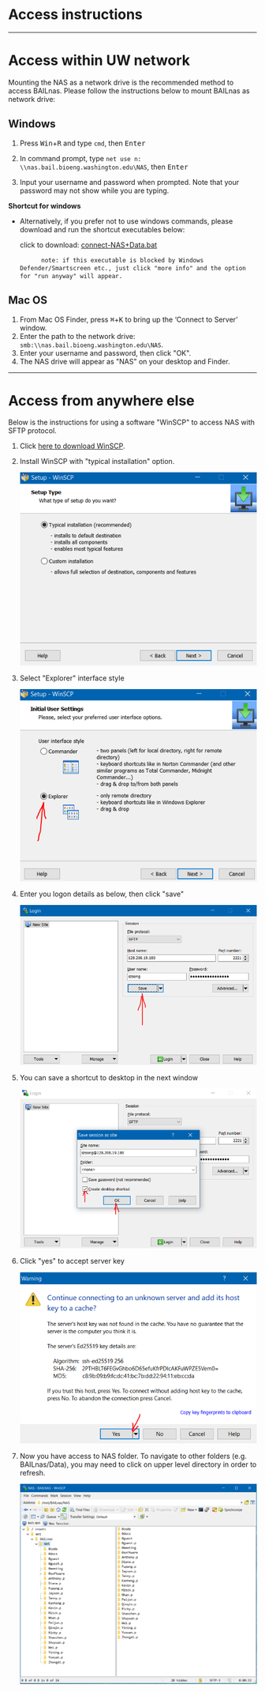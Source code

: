 Access instructions
======
---
# Access within UW network

Mounting the NAS as a network drive is the recommended method to access BAILnas.
Please follow the instructions below to mount BAILnas as network drive:

## Windows

1. Press <kbd>Win</kbd>+<kbd>R</kbd> and type `cmd`, then <kbd>Enter</kbd>

2. In command prompt, type `net use n: \\nas.bail.bioeng.washington.edu\NAS`, then <kbd>Enter</kbd>

3. Input your username and password when prompted. Note that your password may not show while you are typing.


**Shortcut for windows**

* Alternatively, if you prefer not to use windows commands, please download and run the shortcut executables below:

    click to download: <a href="https://uwbail.github.io/BAILnas/res/connect-NAS+Data.bat" download>connect-NAS+Data.bat</a>

    		note: if this executable is blocked by Windows Defender/Smartscreen etc., just click "more info" and the option for "run anyway" will appear.

## Mac OS 


1. From Mac OS Finder, press <kbd>⌘</kbd>+<kbd>K</kbd> to bring up the ‘Connect to Server’ window.
2. Enter the path to the network drive:  `smb:\\nas.bail.bioeng.washington.edu\NAS`.
3. Enter your username and password, then click "OK".
4. The NAS drive will appear as "NAS" on your desktop and Finder.

---

# Access from anywhere else

Below is the instructions for using a software "WinSCP" to access NAS with SFTP protocol.

1. Click [here to download WinSCP](https://winscp.net/eng/download.php).

2. Install WinSCP with "typical installation" option.

    ![winscp2](./res/winscp/2.PNG)

3. Select "Explorer" interface style

    ![winscp3](/res/winscp/3.PNG)

4. Enter you logon details as below, then click "save"

    ![winscp4](/res/winscp/4.PNG)

5. You can save a shortcut to desktop in the next window

    ![winscp5](/res/winscp/5.PNG)

6. Click "yes" to accept server key

    ![winscp6](/res/winscp/6.PNG)

7. Now you have access to NAS folder. To navigate to other folders (e.g. BAILnas/Data), you may need to click on upper level directory in order to refresh.

    ![winscp7](/res/winscp/7.PNG)